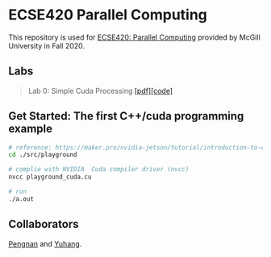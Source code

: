 # ECSE420 Parallel Computing  
This repository is used for [ECSE420: Parallel Computing](https://www.mcgill.ca/study/2020-2021/courses/ecse-420) provided by McGill University in Fall 2020.  

## Labs  
> Lab 0: Simple Cuda Processing [[pdf]](./labs/Lab_0.pdf)[[code]](./src/lab0)  

## Get Started: The first C++/cuda programming example  
```bash
# reference: https://maker.pro/nvidia-jetson/tutorial/introduction-to-cuda-programming-with-jetson-nano
cd ./src/playground

# complie with NVIDIA  Cuda compiler driver (nvcc)
nvcc playground_cuda.cu

# run
./a.out
```

## Collaborators  
[Pengnan](https://github.com/Catosine) and [Yuhang](https://github.com/yuhang-z).  

